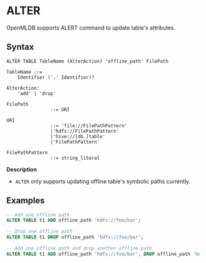 # ALTER

OpenMLDB supports ALERT command to update table's attributes.

## Syntax

```
ALTER TABLE TableName (AlterAction) 'offline_path' FilePath

TableName ::=
    Identifier ('.' Identifier)?

AlterAction:
    'add' | 'drop'

FilePath 
				::= URI

URI
				::= 'file://FilePathPattern'
				|'hdfs://FilePathPattern'
				|'hive://[db.]table'
				|'FilePathPattern'

FilePathPattern
				::= string_literal                              
```

**Description**

- `ALTER` only supports updating offline table's symbolic paths currently.

## Examples

```SQL
-- Add one offline path
ALTER TABLE t1 ADD offline_path 'hdfs://foo/bar';

-- Drop one offline path
ALTER TABLE t1 DROP offline_path 'hdfs://foo/bar';

-- Add one offline path and drop another offline path
ALTER TABLE t1 ADD offline_path 'hdfs://foo/bar', DROP offline_path 'hdfs://foo/bar2';
```
